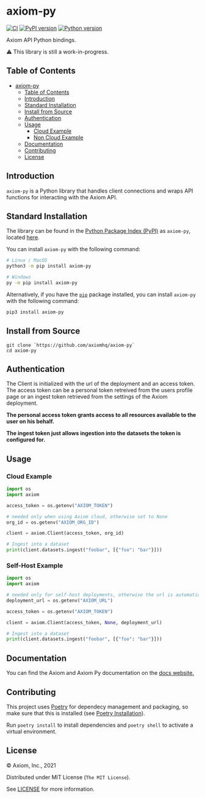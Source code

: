 # axiom-py

[![CI](https://github.com/axiomhq/axiom-py/actions/workflows/ci.yml/badge.svg)](https://github.com/axiomhq/axiom-py/actions/workflows/ci.yml) [![PyPI version](https://img.shields.io/pypi/v/axiom-py.svg)](https://pypi.org/project/axiom-py/) [![Python version](https://img.shields.io/pypi/pyversions/axiom-py.svg)](https://pypi.org/project/axiom-py/) 

Axiom API Python bindings.

⚠️ This library is still a work-in-progress.

## Table of Contents

- [axiom-py](#axiom-py)
  - [Table of Contents](#table-of-contents)
  - [Introduction](#introduction)
  - [Standard Installation](#standard-installation)
  - [Install from Source](#install-from-source)
  - [Authentication](#authentication)
  - [Usage](#usage)
    - [Cloud Example](#cloud-example)
    - [Non Cloud Example](#non-cloud-example)
  - [Documentation](#documentation)
  - [Contributing](#contributing)
  - [License](#license)

## Introduction

`axiom-py` is a Python library that handles client connections and wraps API functions for interacting with the Axiom API.

## Standard Installation

The library can be found in the [Python Package Index (PyPI)](https://pypi.org/) as `axiom-py`, located [here](https://pypi.org/project/axiom-py/).

You can install `axiom-py` with the following command:

```bash
# Linux / MacOS
python3 -m pip install axiom-py

# Windows
py -m pip install axiom-py
```

Alternatively, if you have the [`pip`](https://pip.pypa.io/) package installed, you can install `axiom-py` with the following command:

```bash
pip3 install axiom-py
```

## Install from Source

```
git clone `https://github.com/axiomhq/axiom-py`
cd axiom-py
```

## Authentication

The Client is initialized with the url of the deployment and an access token. The access token can be a personal token retreived from the users profile page or an ingest token retrieved from the settings of the Axiom deployment.

**The personal access token grants access to all resources available to the user on his behalf.**

**The ingest token just allows ingestion into the datasets the token is configured for.**

## Usage

### Cloud Example
```py
import os
import axiom

access_token = os.getenv("AXIOM_TOKEN")

# needed only when using Axiom cloud, otherwise set to None
org_id = os.getenv("AXIOM_ORG_ID")

client = axiom.Client(access_token, org_id)

# Ingest into a dataset
print(client.datasets.ingest("foobar", [{"foo": "bar"}]))
```

### Self-Host Example
```py
import os
import axiom

# needed only for self-host deployments, otherwise the url is automatically set
deployment_url = os.getenv("AXIOM_URL")

access_token = os.getenv("AXIOM_TOKEN")

client = axiom.Client(access_token, None, deployment_url)

# Ingest into a dataset
print(client.datasets.ingest("foobar", [{"foo": "bar"}]))
```

## Documentation

You can find the Axiom and Axiom Py documentation on the [docs website.](https://docs.axiom.co/)

## Contributing

This project uses [Poetry](https://python-poetry.org) for dependecy management
and packaging, so make sure that this is installed (see [Poetry Installation](https://python-poetry.org/docs/#installation)).

Run `poetry install` to install dependencies and `poetry shell` to activate a
virtual environment.

## License

&copy; Axiom, Inc., 2021

Distributed under MIT License (`The MIT License`).

See [LICENSE](LICENSE) for more information.
